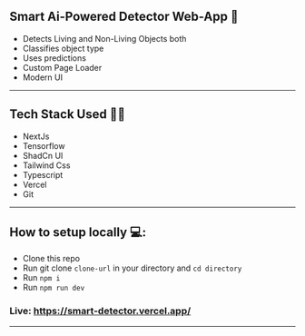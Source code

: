 ## Smart Ai-Powered Detector Web-App 🤖
- Detects Living and Non-Living Objects both
- Classifies object type
- Uses predictions
- Custom Page Loader
- Modern UI
<hr/>

## Tech Stack Used 🧑‍💻
- NextJs
- Tensorflow
- ShadCn UI
- Tailwind Css
- Typescript
- Vercel
- Git
<hr/>

## How to setup locally 💻:
- Clone this repo
- Run git clone `clone-url` in your directory and `cd directory`
- Run `npm i`
- Run `npm run dev`

### Live: https://smart-detector.vercel.app/
<hr/>






